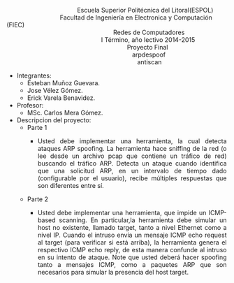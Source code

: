 &nbsp;&nbsp;&nbsp;&nbsp;&nbsp;&nbsp;&nbsp;&nbsp;&nbsp;&nbsp;&nbsp;&nbsp;&nbsp;&nbsp;&nbsp;&nbsp;&nbsp;&nbsp;&nbsp;&nbsp;&nbsp;&nbsp;&nbsp;&nbsp;&nbsp;&nbsp;&nbsp;&nbsp;&nbsp;&nbsp;&nbsp;&nbsp;&nbsp;&nbsp;&nbsp;&nbsp;&nbsp;&nbsp;&nbsp;&nbsp;&nbsp;Escuela Superior Politécnica del Litoral(ESPOL)<br>
&nbsp;&nbsp;&nbsp;&nbsp;&nbsp;&nbsp;&nbsp;&nbsp;&nbsp;&nbsp;&nbsp;&nbsp;&nbsp;&nbsp;&nbsp;&nbsp;&nbsp;&nbsp;&nbsp;&nbsp;&nbsp;&nbsp;&nbsp;&nbsp;&nbsp;&nbsp;&nbsp;&nbsp;&nbsp;&nbsp;&nbsp;Facultad de Ingeniería en Electronica y Computación (FIEC)<br>
&nbsp;&nbsp;&nbsp;&nbsp;&nbsp;&nbsp;&nbsp;&nbsp;&nbsp;&nbsp;&nbsp;&nbsp;&nbsp;&nbsp;&nbsp;&nbsp;&nbsp;&nbsp;&nbsp;&nbsp;&nbsp;&nbsp;&nbsp;&nbsp;&nbsp;&nbsp;&nbsp;&nbsp;&nbsp;&nbsp;&nbsp;&nbsp;&nbsp;&nbsp;&nbsp;&nbsp;&nbsp;&nbsp;&nbsp;&nbsp;&nbsp;&nbsp;&nbsp;&nbsp;&nbsp;&nbsp;&nbsp;&nbsp;&nbsp;&nbsp;&nbsp;&nbsp;&nbsp;&nbsp;&nbsp;&nbsp;&nbsp;&nbsp;&nbsp;&nbsp;&nbsp;&nbsp;Redes de Computadores<br>
&nbsp;&nbsp;&nbsp;&nbsp;&nbsp;&nbsp;&nbsp;&nbsp;&nbsp;&nbsp;&nbsp;&nbsp;&nbsp;&nbsp;&nbsp;&nbsp;&nbsp;&nbsp;&nbsp;&nbsp;&nbsp;&nbsp;&nbsp;&nbsp;&nbsp;&nbsp;&nbsp;&nbsp;&nbsp;&nbsp;&nbsp;&nbsp;&nbsp;&nbsp;&nbsp;&nbsp;&nbsp;&nbsp;&nbsp;&nbsp;&nbsp;&nbsp;&nbsp;&nbsp;&nbsp;&nbsp;&nbsp;&nbsp;&nbsp;&nbsp;&nbsp;&nbsp;&nbsp;&nbsp;&nbsp;I Término, año lectivo 2014-2015<br>
&nbsp;&nbsp;&nbsp;&nbsp;&nbsp;&nbsp;&nbsp;&nbsp;&nbsp;&nbsp;&nbsp;&nbsp;&nbsp;&nbsp;&nbsp;&nbsp;&nbsp;&nbsp;&nbsp;&nbsp;&nbsp;&nbsp;&nbsp;&nbsp;&nbsp;&nbsp;&nbsp;&nbsp;&nbsp;&nbsp;&nbsp;&nbsp;&nbsp;&nbsp;&nbsp;&nbsp;&nbsp;&nbsp;&nbsp;&nbsp;&nbsp;&nbsp;&nbsp;&nbsp;&nbsp;&nbsp;&nbsp;&nbsp;&nbsp;&nbsp;&nbsp;&nbsp;&nbsp;&nbsp;&nbsp;&nbsp;&nbsp;&nbsp;&nbsp;&nbsp;&nbsp;&nbsp;&nbsp;&nbsp;&nbsp;&nbsp;&nbsp;&nbsp;&nbsp;&nbsp;Proyecto Final<br>
&nbsp;&nbsp;&nbsp;&nbsp;&nbsp;&nbsp;&nbsp;&nbsp;&nbsp;&nbsp;&nbsp;&nbsp;&nbsp;&nbsp;&nbsp;&nbsp;&nbsp;&nbsp;&nbsp;&nbsp;&nbsp;&nbsp;&nbsp;&nbsp;&nbsp;&nbsp;&nbsp;&nbsp;&nbsp;&nbsp;&nbsp;&nbsp;&nbsp;&nbsp;&nbsp;&nbsp;&nbsp;&nbsp;&nbsp;&nbsp;&nbsp;&nbsp;&nbsp;&nbsp;&nbsp;&nbsp;&nbsp;&nbsp;&nbsp;&nbsp;&nbsp;&nbsp;&nbsp;&nbsp;&nbsp;&nbsp;&nbsp;&nbsp;&nbsp;&nbsp;&nbsp;&nbsp;&nbsp;&nbsp;&nbsp;&nbsp;&nbsp;&nbsp;&nbsp;&nbsp;&nbsp;&nbsp;&nbsp;arpdespoof<br>
&nbsp;&nbsp;&nbsp;&nbsp;&nbsp;&nbsp;&nbsp;&nbsp;&nbsp;&nbsp;&nbsp;&nbsp;&nbsp;&nbsp;&nbsp;&nbsp;&nbsp;&nbsp;&nbsp;&nbsp;&nbsp;&nbsp;&nbsp;&nbsp;&nbsp;&nbsp;&nbsp;&nbsp;&nbsp;&nbsp;&nbsp;&nbsp;&nbsp;&nbsp;&nbsp;&nbsp;&nbsp;&nbsp;&nbsp;&nbsp;&nbsp;&nbsp;&nbsp;&nbsp;&nbsp;&nbsp;&nbsp;&nbsp;&nbsp;&nbsp;&nbsp;&nbsp;&nbsp;&nbsp;&nbsp;&nbsp;&nbsp;&nbsp;&nbsp;&nbsp;&nbsp;&nbsp;&nbsp;&nbsp;&nbsp;&nbsp;&nbsp;&nbsp;&nbsp;&nbsp;&nbsp;&nbsp;&nbsp;&nbsp;&nbsp;&nbsp;antiscan<br>

 - Integrantes:
    - Esteban Muñoz Guevara.
    - Jose Vélez Gómez.
    - Erick Varela Benavidez.
 - Profesor:
    - MSc. Carlos Mera Gómez. 
 - Descripcion del proyecto:
    - Parte 1
      - <p align="justify" > Usted debe implementar una herramienta, la cual detecta ataques ARP spoofing. 
           La herramienta hace sniffing de la red (o lee desde un archivo pcap que contiene un tráfico de red) buscando el
           tráfico ARP. Detecta un ataque cuando identifica que una solicitud ARP, en un intervalo de tiempo dado
           (configurable por el usuario), recibe múltiples respuestas que son diferentes entre sí.
        </p>
    - Parte 2
      - <p align="justify" > Usted debe implementar una herramienta, que impide un ICMP-based scanning. En particular,la herramienta debe simular
            un host no existente, llamado target, tanto a nivel Ethernet como a nivel IP. Cuando el intruso envía un mensaje 
            ICMP echo request al target (para verificar si está arriba), la herramienta genera el respectivo ICMP echo reply, 
            de esta manera confunde al intruso en su intento de ataque.
            Note que usted deberá hacer spoofing tanto a mensajes ICMP, como a paquetes ARP que son necesarios para
            simular la presencia del host target.   
        </p>             
